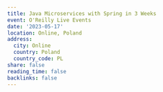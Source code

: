 ```yaml
---
title: Java Microservices with Spring in 3 Weeks
event: O'Reilly Live Events
date: '2023-05-17'
location: Online, Poland
address:
  city: Online
  country: Poland
  country_code: PL
share: false
reading_time: false
backlinks: false
---
```

